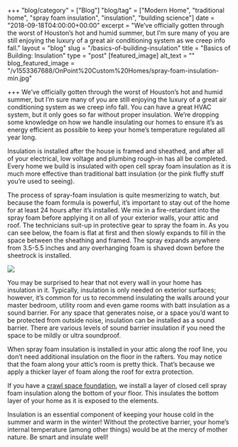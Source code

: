 +++
"blog/category" = ["Blog"]
"blog/tag" = ["Modern Home", "traditional home", "spray foam insulation", "insulation", "building science"]
date = "2018-09-18T04:00:00+00:00"
excerpt = "We’ve officially gotten through the worst of Houston’s hot and humid summer, but I’m sure many of you are still enjoying the luxury of a great air conditioning system as we creep info fall."
layout = "blog"
slug = "/basics-of-building-insulation"
title = "Basics of Building: Insulation"
type = "post"
[featured_image]
alt_text = ""
blog_featured_image = "/v1553367688/OnPoint%20Custom%20Homes/spray-foam-insulation-min.jpg"

+++
We’ve officially gotten through the worst of Houston’s hot and humid summer, but I’m sure many of you are still enjoying the luxury of a great air conditioning system as we creep info fall. You can have a great HVAC system, but it only goes so far without proper insulation. We’re dropping some knowledge on how we handle insulating our homes to ensure it’s as energy efficient as possible to keep your home’s temperature regulated all year long.

Insulation is installed after the house is framed and sheathed, and after all of your electrical, low voltage and plumbing rough-in has all be completed. Every home we build is insulated with open cell spray foam insulation as it is much more effective than traditional batt insulation (or the pink fluffy stuff you’re used to seeing).

The process of spray-foam insulation is quite mesmerizing to watch, but because the foam formula is powerful, it’s important to stay out of the home for at least 24 hours after it’s installed. We mix in a fire-retardant into the spray foam before applying it on all of your exterior walls, your attic and roof. The technicians suit-up in protective gear to spray the foam in. As you can see below, the foam is flat at first and then slowly expands to fill in the space between the sheathing and framed. The spray expands anywhere from 3.5-5.5 inches and any overhanging foam is shaved down before the sheetrock is installed.

![](https://res.cloudinary.com/onpointcustomhomes/image/upload/v1553367688/OnPoint%20Custom%20Homes/spray-foam-insulation-min.jpg)

You may be surprised to hear that not every wall in your home has insulation in it. Typically, insulation is only needed on exterior surfaces; however, it’s common for us to recommend insulating the walls around your master bedroom, utility room and even game rooms with batt insulation as a sound barrier. For any space that generates noise, or a space you’d want to be protected from outside noise, insulation can be installed as a sound barrier. There are various levels of sound barrier insulation if you need the space to be mildly or ultra soundproof.

When spray foam insulation is installed in your attic along the roof line, you don’t need additional insulation on the floor in the rafters. You may notice that the foam along your attic’s room is pretty thick. That’s because we apply a thicker layer of foam along the roof for extra protection.

If you have a [crawl space foundation](https://onpointcustomhomes.com/blog/basics-of-building-foundation-fundamentals-part-3/), we install a layer of closed cell spray foam insulation along the bottom of your floor. This insulates the bottom layer of your home as it is exposed to the elements.

Insulation is an essential component of keeping your house cold in the summer and warm in the winter! Without the protective barrier, your home’s internal temperature (among other things) would be at the mercy of mother nature. Be smart and insulate well!